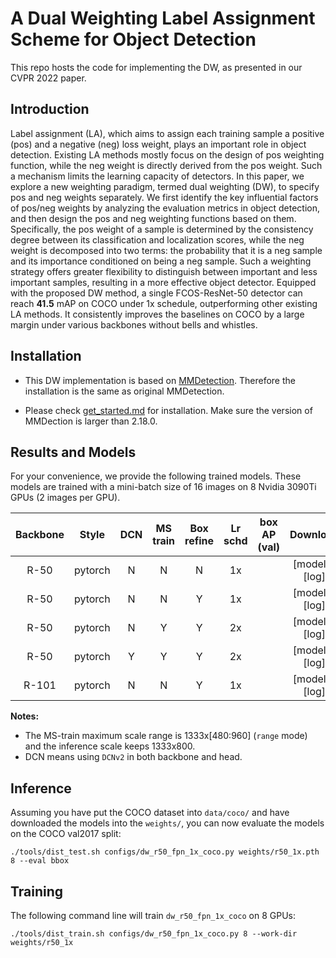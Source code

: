 # A Dual Weighting Label Assignment Scheme for Object Detection
This repo hosts the code for implementing the DW, as presented in our CVPR 2022 paper.

## Introduction

Label assignment (LA), which aims to assign each training sample a positive (pos) and a negative (neg) loss weight, plays an important role in object detection. Existing LA methods mostly focus on the design of pos weighting function, while the neg weight is directly derived from the pos weight. Such a mechanism limits the learning capacity of detectors. In this paper, we explore a new weighting paradigm, termed  dual weighting (DW), to specify pos and neg weights separately. We first identify the key influential factors of pos/neg weights by analyzing the evaluation metrics in object detection, and then design the pos and neg weighting functions based on them. Specifically, the pos weight of a sample is determined by the consistency degree between its classification and localization scores, while the neg weight is decomposed into two terms: the probability that it is a neg sample and its importance conditioned on being a neg sample.  Such a weighting strategy offers greater flexibility to distinguish between important and less important samples, resulting in a more effective object detector. Equipped with the proposed DW method, a single FCOS-ResNet-50 detector can reach **41.5** mAP on COCO under 1x schedule, outperforming other existing LA methods. It consistently improves the baselines on COCO by a large margin under various backbones without bells and whistles.

## Installation

- This DW implementation is based on [MMDetection](https://github.com/open-mmlab/mmdetection). Therefore the installation is the same as original MMDetection.

- Please check [get_started.md](docs/get_started.md) for installation. Make sure the version of MMDection is larger than 2.18.0.

## Results and Models

For your convenience, we provide the following trained models. These models are trained with a mini-batch size of 16 images on 8 Nvidia 3090Ti GPUs (2 images per GPU).

| Backbone     | Style     | DCN     | MS <br> train | Box refine | Lr <br> schd | box AP <br> (val)  | &nbsp; &nbsp; Download  &nbsp; &nbsp;  |
|:------------:|:---------:|:-------:|:-------------:|:----------:|:------------:|:-------------------:|:--------------------------------------:|
| R-50         | pytorch   | N       | N             | N          | 1x           |                |  [model] &#124; [log]|
| R-50         | pytorch   | N       | N             | Y          | 1x           |                |  [model] &#124; [log]|
| R-50         | pytorch   | N       | Y             | Y          | 2x           |                |  [model] &#124; [log]|
| R-50         | pytorch   | Y       | Y             | Y          | 2x           |                |  [model] &#124; [log]|
| R-101        | pytorch   | N       | N             | Y          | 1x           |                |  [model] &#124; [log]|

**Notes:**

- The MS-train maximum scale range is 1333x[480:960] (`range` mode) and the inference scale keeps 1333x800.
- DCN means using `DCNv2` in both backbone and head.

## Inference

Assuming you have put the COCO dataset into `data/coco/` and have downloaded the models into the `weights/`, you can now evaluate the models on the COCO val2017 split:

```
./tools/dist_test.sh configs/dw_r50_fpn_1x_coco.py weights/r50_1x.pth 8 --eval bbox

```

## Training

The following command line will train `dw_r50_fpn_1x_coco` on 8 GPUs:

```
./tools/dist_train.sh configs/dw_r50_fpn_1x_coco.py 8 --work-dir weights/r50_1x
```